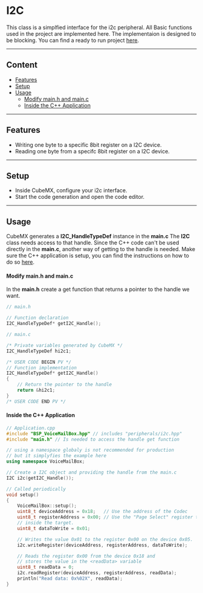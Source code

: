 # I2C
This class is a simplfied interface for the i2c peripheral.
All Basic functions used in the project are implemented here.
The implementaion is designed to be blocking.
You can find a ready to run project [here](../../Demos/F469/F469_MultiExample/README.md).

---
## Content
- [Features](#features)
- [Setup](#setup)
- [Usage](#usage)
    - [Modify main.h and main.c](#modify-mainh-and-mainc)
    - [Inside the C++ Application](#inside-the-c-application)

---
## Features
- Writing one byte to a specific 8bit register on a I2C device.
- Reading one byte from a specifc 8bit register on a I2C device.

---
## Setup    
- Inside CubeMX, configure your i2c interface.
- Start the code generation and open the code editor.

---
## Usage
CubeMX generates a **I2C_HandleTypeDef** instance in the **main.c**
The **I2C** class needs access to that handle. Since the C++ code can't be used directly in the **main.c**, another way of getting to the handle is needed.
Make sure the C++ application is setup, you can find the instructions on how to do so [here](CppFromC.md).

#### Modify main.h and main.c
In the **main.h** create a get function that returns a pointer to the handle we want.
``` C
// main.h

// Function declaration
I2C_HandleTypeDef* getI2C_Handle();
```

``` C
// main.c

/* Private variables generated by CubeMX */
I2C_HandleTypeDef hi2c1;

/* USER CODE BEGIN PV */
// Function implementation
I2C_HandleTypeDef* getI2C_Handle()
{
    // Return the pointer to the handle
    return &hi2c1;
}
/* USER CODE END PV */
```

#### Inside the C++ Application
``` C++ 
// Application.cpp
#include "BSP_VoiceMailBox.hpp" // includes "peripherals/i2c.hpp"
#include "main.h" // Is needed to access the handle get function

// using a namespace globaly is not recommended for production
// but it simplyfies the example here
using namespace VoiceMailBox; 

// Create a I2C object and providing the handle from the main.c
I2C i2c(getI2C_Handle());

// Called periodically
void setup()
{
    VoiceMailBox::setup();
    uint8_t deviceAddress = 0x18;   // Use the address of the Codec
    uint8_t registerAddress = 0x00; // Use the "Page Select" register to write to the first page
    // inside the target.
    uint8_t dataToWrite = 0x01;

    // Writes the value 0x01 to the register 0x00 on the device 0x05.
    i2c.writeRegister(deviceAddress, registerAddress, dataToWrite);

    // Reads the register 0x00 from the device 0x18 and
    // stores the value in the <readData> variable
    uint8_t readData = 0;
    i2c.readRegister(deviceAddress, registerAddress, readData);
    println("Read data: 0x%02X", readData);
}
```